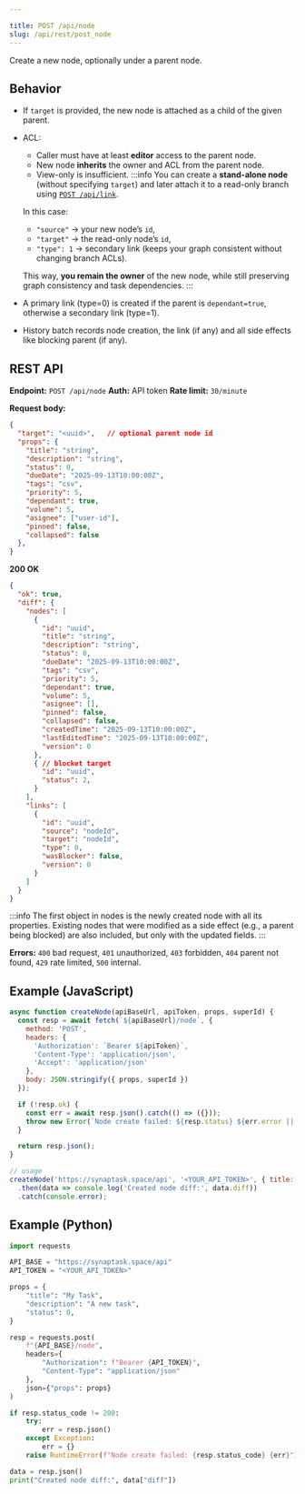 ```yaml
---

title: POST /api/node
slug: /api/rest/post_node
---
```


Create a new node, optionally under a parent node.

## Behavior

* If `target` is provided, the new node is attached as a child of the given parent.
* ACL:
  * Caller must have at least **editor** access to the parent node.
  * New node **inherits** the owner and ACL from the parent node.
  * View-only is insufficient.
  :::info
  You can create a **stand-alone node** (without specifying `target`) 
  and later attach it to a read-only branch using [`POST /api/link`](./link_add). 

  In this case:
  - `"source"` → your new node’s `id`,  
  - `"target"` → the read-only node’s `id`,  
  - `"type": 1` → secondary link (keeps your graph consistent without changing branch ACLs).  

  This way, **you remain the owner** of the new node, while still preserving graph consistency and task dependencies.
  :::
* A primary link (type=0) is created if the parent is `dependant=true`, otherwise a secondary link (type=1).
* History batch records node creation, the link (if any) and all side effects like blocking parent (if any).

## REST API

**Endpoint:** `POST /api/node`
**Auth:** API token
**Rate limit:** `30/minute`

**Request body:**

```json
{
  "target": "<uuid>",   // optional parent node id
  "props": {
    "title": "string",
    "description": "string",
    "status": 0,
    "dueDate": "2025-09-13T10:00:00Z",
    "tags": "csv",
    "priority": 5,
    "dependant": true,
    "volume": 5,
    "asignee": ["user-id"],
    "pinned": false,
    "collapsed": false
  },
}
```

**200 OK**

```json
{
  "ok": true,
  "diff": {
    "nodes": [
      {
        "id": "uuid",
        "title": "string",
        "description": "string",
        "status": 0,
        "dueDate": "2025-09-13T10:00:00Z",
        "tags": "csv",
        "priority": 5,
        "dependant": true,
        "volume": 5,
        "asignee": [],
        "pinned": false,
        "collapsed": false,
        "createdTime": "2025-09-13T10:00:00Z",
        "lastEditedTime": "2025-09-13T10:00:00Z",
        "version": 0
      },
      { // blocket target
        "id": "uuid",
        "status": 2,
      }
    ],
    "links": [
      {
        "id": "uuid",
        "source": "nodeId",
        "target": "nodeId",
        "type": 0,
        "wasBlocker": false,
        "version": 0
      }
    ]
  }
}
```
:::info
The first object in nodes is the newly created node with all its properties.
Existing nodes that were modified as a side effect (e.g., a parent being blocked) are also included, but only with the updated fields.
:::

**Errors:** `400` bad request, `401` unauthorized, `403` forbidden, `404` parent not found, `429` rate limited, `500` internal.

## Example (JavaScript)

```js
async function createNode(apiBaseUrl, apiToken, props, superId) {
  const resp = await fetch(`${apiBaseUrl}/node`, {
    method: 'POST',
    headers: {
      'Authorization': `Bearer ${apiToken}`,
      'Content-Type': 'application/json',
      'Accept': 'application/json'
    },
    body: JSON.stringify({ props, superId })
  });

  if (!resp.ok) {
    const err = await resp.json().catch(() => ({}));
    throw new Error(`Node create failed: ${resp.status} ${err.error || ''}`);
  }

  return resp.json();
}

// usage
createNode('https://synaptask.space/api', '<YOUR_API_TOKEN>', { title: 'My Task' }, null)
  .then(data => console.log('Created node diff:', data.diff))
  .catch(console.error);
```

## Example (Python)

```python
import requests

API_BASE = "https://synaptask.space/api"
API_TOKEN = "<YOUR_API_TOKEN>"

props = {
    "title": "My Task",
    "description": "A new task",
    "status": 0,
}

resp = requests.post(
    f"{API_BASE}/node",
    headers={
        "Authorization": f"Bearer {API_TOKEN}",
        "Content-Type": "application/json"
    },
    json={"props": props}
)

if resp.status_code != 200:
    try:
        err = resp.json()
    except Exception:
        err = {}
    raise RuntimeError(f"Node create failed: {resp.status_code} {err}")

data = resp.json()
print("Created node diff:", data["diff"])
```
